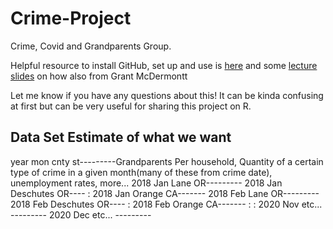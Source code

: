 # Crime-Project

Crime, Covid and Grandparents Group. 

Helpful resource to install GitHub, set up and use is [here](https://happygitwithr.com/install-git.html) and some [lecture slides](https://raw.githack.com/uo-ec607/lectures/master/02-git/02-Git.html#1) on how also from Grant McDermontt

Let me know if you have any questions about this! It can be kinda confusing at first but can be very useful for sharing this project on R.

## Data Set Estimate of what we want

year mon cnty st---------Grandparents Per household, Quantity of a certain type of crime in a given month(many of these from crime date), unemployment rates, more... 
2018 Jan Lane OR---------
2018 Jan Deschutes OR----
:
2018 Jan Orange CA-------
2018 Feb Lane OR---------
2018 Feb Deschutes OR----
:
2018 Feb Orange CA-------
:
:
2020 Nov etc... ---------
2020 Dec etc... ---------

